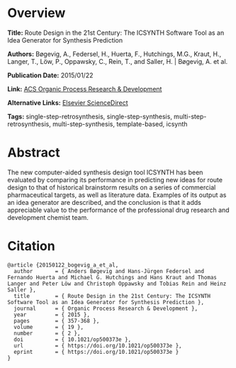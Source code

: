 # Overview
**Title:**
Route Design in the 21st Century: The ICSYNTH Software Tool as an Idea Generator for Synthesis Prediction

**Authors:**
Bøgevig, A., Federsel, H., Huerta, F., Hutchings, M.G., Kraut, H., Langer, T., Löw, P., Oppawsky, C., Rein, T., and Saller, H. |
Bøgevig, A. et al.

**Publication Date:**
2015/01/22

**Link:**
[ACS Organic Process Research & Development](https://pubs.acs.org/doi/10.1021/op500373e)

**Alternative Links:**
[Elsevier ScienceDirect](https://www.sciencedirect.com/org/science/article/pii/S1083616021011282)

**Tags:**
single-step-retrosynthesis, single-step-synthesis, multi-step-retrosynthesis, multi-step-synthesis, template-based, icsynth


# Abstract
The new computer-aided synthesis design tool ICSYNTH has been evaluated by comparing its performance in predicting new ideas for route design to that of historical brainstorm results on a series of commercial pharmaceutical targets, as well as literature data.
Examples of its output as an idea generator are described, and the conclusion is that it adds appreciable value to the performance of the professional drug research and development chemist team.


# Citation
```
@article {20150122_bogevig_a_et_al,
  author       = { Anders Bøgevig and Hans-Jürgen Federsel and Fernando Huerta and Michael G. Hutchings and Hans Kraut and Thomas Langer and Peter Löw and Christoph Oppawsky and Tobias Rein and Heinz Saller },
  title        = { Route Design in the 21st Century: The ICSYNTH Software Tool as an Idea Generator for Synthesis Prediction },
  journal      = { Organic Process Research & Development },
  year         = { 2015 },
  pages        = { 357-368 },
  volume       = { 19 },
  number       = { 2 },
  doi          = { 10.1021/op500373e },
  url          = { https://doi.org/10.1021/op500373e },
  eprint       = { https://doi.org/10.1021/op500373e }
}
```
